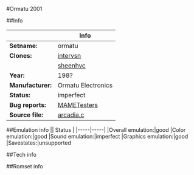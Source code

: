 #Ormatu 2001

##Info

||Info|
|-----|-----|
|**Setname:**|ormatu
|**Clones:**|[intervsn](intervsn.md)
||[sheenhvc](sheenhvc.md)
|**Year:**|198?
|**Manufacturer:**|Ormatu Electronics
|**Status:**|imperfect
|**Bug reports:**|[MAMETesters](http://mametesters.org/view_all_set.php?type=1&temporary=y&search=arcadia.c)
|**Source file:**|[arcadia.c](https://github.com/mamedev/mame/blob/master/src/mess/drivers/arcadia.c)

##Emulation info
|| Status |
|-----|-----|
|Overall emulation:|good
|Color emulation:|good
|Sound emulation:|imperfect
|Graphics emulation:|good
|Savestates:|unsupported

##Tech info

##Romset info

<!--- START OF EDITED COMMENT DO NOT TOUCH TEXT ABOVE-->
